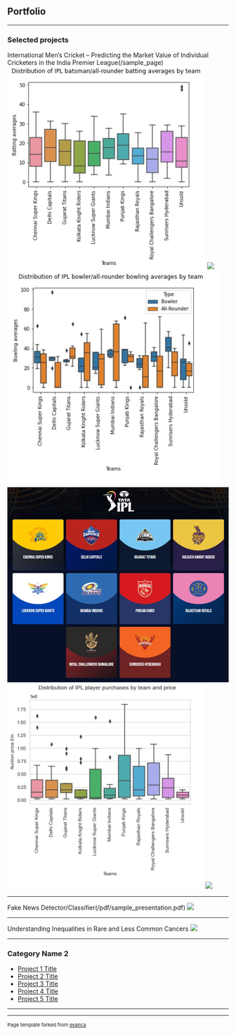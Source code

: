 ## Portfolio

---

### Selected projects 

International Men’s Cricket – Predicting the Market Value of Individual Cricketers in the India Premier League(/sample_page)
<img src="images/Batsman all rounder averages by team.jpg"/>
<img src="images/Batting pic.jpg"/>
<img src="images/Bowler all rounder averages by team.jpg"/>
<img src="images/IPL teams graphic.jpg"/>
<img src="images/Player purchases by team.jpg"/>
<img src="images/IPL logo.jpg"/>

---
Fake News Detector/Classifier(/pdf/sample_presentation.pdf)
<img src="images/dummy_thumbnail.jpg?raw=true"/>

---
Understanding Inequalities in Rare and Less Common Cancers
<img src="images/dummy_thumbnail.jpg?raw=true"/>

---

### Category Name 2

- [Project 1 Title](http://example.com/)
- [Project 2 Title](http://example.com/)
- [Project 3 Title](http://example.com/)
- [Project 4 Title](http://example.com/)
- [Project 5 Title](http://example.com/)

---




---
<p style="font-size:11px">Page template forked from <a href="https://github.com/evanca/quick-portfolio">evanca</a></p>
<!-- Remove above link if you don't want to attibute -->
